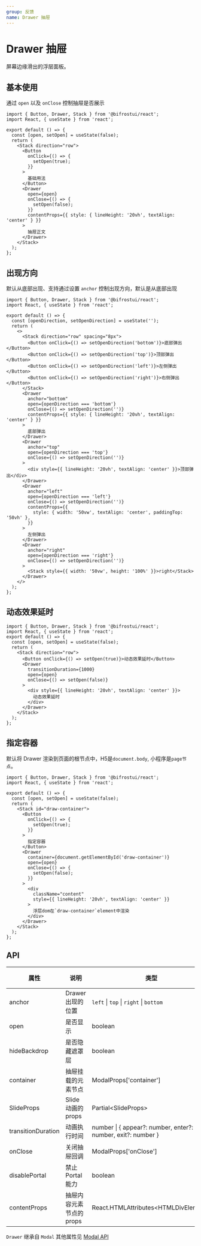 ```yaml
---
group: 反馈
name: Drawer 抽屉
---
```


# Drawer 抽屉

屏幕边缘滑出的浮层面板。

## 基本使用

通过 `open` 以及 `onClose` 控制抽屉是否展示

```tsx
import { Button, Drawer, Stack } from '@bifrostui/react';
import React, { useState } from 'react';

export default () => {
  const [open, setOpen] = useState(false);
  return (
    <Stack direction="row">
      <Button
        onClick={() => {
          setOpen(true);
        }}
      >
        基础用法
      </Button>
      <Drawer
        open={open}
        onClose={() => {
          setOpen(false);
        }}
        contentProps={{ style: { lineHeight: '20vh', textAlign: 'center' } }}
      >
        抽屉正文
      </Drawer>
    </Stack>
  );
};
```

## 出现方向

默认从底部出现、支持通过设置 `anchor` 控制出现方向，默认是从底部出现

```tsx
import { Button, Drawer, Stack } from '@bifrostui/react';
import React, { useState } from 'react';

export default () => {
  const [openDirection, setOpenDirection] = useState('');
  return (
    <>
      <Stack direction="row" spacing="8px">
        <Button onClick={() => setOpenDirection('bottom')}>底部弹出</Button>
        <Button onClick={() => setOpenDirection('top')}>顶部弹出</Button>
        <Button onClick={() => setOpenDirection('left')}>左侧弹出</Button>
        <Button onClick={() => setOpenDirection('right')}>右侧弹出</Button>
      </Stack>
      <Drawer
        anchor="bottom"
        open={openDirection === 'bottom'}
        onClose={() => setOpenDirection('')}
        contentProps={{ style: { lineHeight: '20vh', textAlign: 'center' } }}
      >
        底部弹出
      </Drawer>
      <Drawer
        anchor="top"
        open={openDirection === 'top'}
        onClose={() => setOpenDirection('')}
      >
        <div style={{ lineHeight: '20vh', textAlign: 'center' }}>顶部弹出</div>
      </Drawer>
      <Drawer
        anchor="left"
        open={openDirection === 'left'}
        onClose={() => setOpenDirection('')}
        contentProps={{
          style: { width: '50vw', textAlign: 'center', paddingTop: '50vh' },
        }}
      >
        左侧弹出
      </Drawer>
      <Drawer
        anchor="right"
        open={openDirection === 'right'}
        onClose={() => setOpenDirection('')}
      >
        <Stack style={{ width: '50vw', height: '100%' }}>right</Stack>
      </Drawer>
    </>
  );
};
```

## 动态效果延时

```tsx
import { Button, Drawer, Stack } from '@bifrostui/react';
import React, { useState } from 'react';
export default () => {
  const [open, setOpen] = useState(false);
  return (
    <Stack direction="row">
      <Button onClick={() => setOpen(true)}>动态效果延时</Button>
      <Drawer
        transitionDuration={1000}
        open={open}
        onClose={() => setOpen(false)}
      >
        <div style={{ lineHeight: '20vh', textAlign: 'center' }}>
          动态效果延时
        </div>
      </Drawer>
    </Stack>
  );
};
```

## 指定容器

默认将 Drawer 渲染到页面的根节点中，H5是`document.body`, 小程序是`page节点`。

```tsx
import { Button, Drawer, Stack } from '@bifrostui/react';
import React, { useState } from 'react';

export default () => {
  const [open, setOpen] = useState(false);
  return (
    <Stack id="draw-container">
      <Button
        onClick={() => {
          setOpen(true);
        }}
      >
        指定容器
      </Button>
      <Drawer
        container={document.getElementById('draw-container')}
        open={open}
        onClose={() => {
          setOpen(false);
        }}
      >
        <div
          className="content"
          style={{ lineHeight: '20vh', textAlign: 'center' }}
        >
          浮层dom在`draw-container`element中渲染
        </div>
      </Drawer>
    </Stack>
  );
};
```

## API

| 属性               | 说明                     | 类型                                                         | 默认值     |
| ------------------ | ------------------------ | ------------------------------------------------------------ | ---------- |
| anchor             | Drawer 出现的位置        | `left` \| `top` \| `right` \| `bottom`                       | `text`     |
| open               | 是否显示                 | boolean                                                      | false      |
| hideBackdrop       | 是否隐藏遮罩层           | boolean                                                      | false      |
| container          | 抽屉挂载的元素节点       | ModalProps['container']                                      | 页面根节点 |
| SlideProps         | Slide 动画的 props       | Partial<SlideProps\>                                         | -          |
| transitionDuration | 动画执行时间             | number \| { appear?: number, enter?: number, exit?: number } | -          |
| onClose            | 关闭抽屉回调             | ModalProps['onClose']                                        | -          |
| disablePortal      | 禁止 Portal能力          | boolean                                                      | false      |
| contentProps       | 抽屉内容元素节点的 props | React.HTMLAttributes<HTMLDivElement\>                        | -          |

`Drawer` 继承自 `Modal` 其他属性见 [Modal API](/cores/modal?#API)
